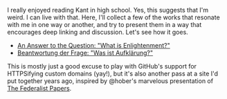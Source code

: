 ---
---
I really enjoyed reading Kant in high school. Yes, this suggests that I'm weird. I can live with
that. Here, I'll collect a few of the works that resonate with me in one way or another, and try
to present them in a way that encourages deep linking and discussion. Let's see how it goes.

*   [An Answer to the Question: "What is Enlightenment?"](/what_is_enlightenment/)
*   [Beantwortung der Frage: "Was ist Aufklärung?"](/was_ist_aufklärung/)

This is mostly just a good excuse to play with GitHub's support for HTTPSifying custom domains
(yay!), but it's also another pass at a site I'd put together years ago, inspired by @hober's
marvelous presentation of [The Federalist Papers](http://federali.st).
